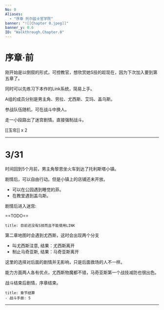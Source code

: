 ```yaml
---
No: 0
Aliases:
  - "序章 托尔兹士官学院"
banner: "![[Chapter 0.jpeg]]"
banner_y: 0.6
ID: "Walkthrough.Chapter.0"
---
```

# 序章·前
刚开始是以倒叙的形式，可控教官，想欣赏她S技的趁现在，因为下次加入要到第五章了。

同时可以先练习下本作的Link系统，简易上手。

A组的成员分别是男主角、劳拉、尤西斯、艾玛、盖乌斯。

参战队伍随机，可在战斗中换人。

走一小段路出了迷宫剧情。直接强制战斗。

[[玉帘]] x 2

---

# 3/31
时间回到5个月前，男主角黎恩坐火车到达了托利斯塔小镇。

剧情后，可以自由行动。但是小镇上的店铺还未开放。

- 可以在公园遇到睡觉的菲。
- 在教堂遇到盖乌斯。

剧情后进入迷宫: 

==TODO==

```ad-warning
title: 目前还没有S技而且不能使用LINK
```

第二章地图时会遇到尤西斯，这时会出现两个分支

- 叫尤西斯注意, 结果：尤西斯离开
- 制止马奇亚斯, 结果：马奇亚斯离开

这里的选择对后面的剧情并无影响，只是后面救场的人不一样。

能力方面两人各有优点，尤西斯物魔都不错，马奇亚斯第一个战技减防也很出色。

战斗结束后剧情，序章结束。

```ad-example
title: 章节结算
- 战斗手册: 5
```
---